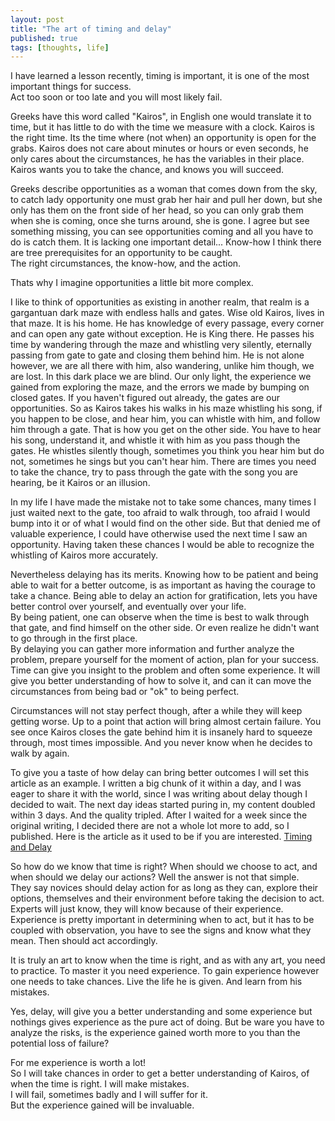 ```yaml
---
layout: post
title: "The art of timing and delay"
published: true
tags: [thoughts, life]
---
```


I have learned a lesson recently, timing is important, it is one of the most important things for success.  
Act too soon or too late and you will most likely fail.

Greeks have this word called "Kairos", in English one would translate it to time, but it has little to do with the time we measure
with a clock. Kairos is the right time. Its the time where (not when) an opportunity is open for the grabs.
Kairos does not care about minutes or hours or even seconds, he only cares about the circumstances, he has the variables in their place.  
Kairos wants you to take the chance, and knows you will succeed.

Greeks describe opportunities as a woman that comes down from the sky, to catch lady opportunity one must grab her hair and pull her down, but she only has them
on the front side of her head, so you can only grab them when she is coming, once she turns around, she is gone.
I agree but see something missing, you can see opportunities coming and all you have to do is catch them.
It is lacking one important detail... Know-how
I think there are tree prerequisites for an opportunity to be caught.  
The right circumstances, the know-how, and the action.

Thats why I imagine opportunities a little bit more complex.

I like to think of opportunities as existing in another realm, that realm is a gargantuan dark maze with endless halls and gates.
Wise old Kairos, lives in that maze. It is his home. He has knowledge of every passage, every corner and can open any gate without exception. He is King there.
He passes his time by wandering through the maze and whistling very silently, eternally passing from gate to gate and closing them behind him.
He is not alone however, we are all there with him, also wandering, unlike him though, we are lost.
In this dark place we are blind. Our only light, the experience we gained from exploring the maze, and the errors we made by bumping on closed gates.
If you haven't figured out already, the gates are our opportunities. So as Kairos takes his walks in his maze whistling
his song, if you happen to be close, and hear him, you can whistle with him, and follow him through a gate. That is how you get on the other side.
You have to hear his song, understand it, and whistle it with him as you pass though the gates.
He whistles silently though, sometimes you think you hear him but do not, sometimes he sings but you can't hear him.
There are times you need to take the chance, try to pass through the gate with the song you are hearing, be it Kairos or an illusion.

In my life I have made the mistake not to take some chances, many times I just waited next to the gate,
too afraid to walk through, too afraid I would bump into it or of what I would find on the other side.
But that denied me of valuable experience, I could have otherwise used the next time I saw an opportunity.
Having taken these chances I would be able to recognize the whistling of Kairos more accurately.

Nevertheless delaying has its merits. Knowing how to be patient and being able to wait for a better outcome, is as important as having the courage to take a chance.
Being able to delay an action for gratification, lets you have better control over yourself, and eventually over your life.  
By being patient, one can observe when the time is best to walk through that gate, and find himself on the other side.
Or even realize he didn't want to go through in the first place.  
By delaying you can gather more information and further analyze the problem, prepare yourself for the moment of action, plan for your success.
Time can give you insight to the problem and often some experience. It will give you better understanding of how to solve it, and can it can move the circumstances from being bad or "ok" to being perfect.

Circumstances will not stay perfect though, after a while they will keep getting worse. Up to a point that action will bring almost certain failure.
You see once Kairos closes the gate behind him it is insanely hard to squeeze through, most times impossible.
And you never know when he decides to walk by again.

To give you a taste of how delay can bring better outcomes I will set this article as an example.
I written a big chunk of it within a day, and I was eager to share it with the world, since I was writing about delay though
I decided to wait. The next day ideas started puring in, my content doubled within 3 days. And the quality tripled.
After I waited for a week since the original writing, I decided there are not a whole lot more to add, so I published.
Here is the article as it used to be if you are interested. [Timing and Delay](https://github.com/vasspilka/vasspilka.github.io/blob/f9ac0019d9bdf4a7db2bfbbbf17ee29b10525c4f/_posts/2015-04-20-the-art-of-timing-and-delay.markdown)

So how do we know that time is right? When should we choose to act, and when should we delay our actions?
Well the answer is not that simple.  
They say novices should delay action for as long as they can, explore their options, themselves and their environment before taking the decision to act.
Experts will just know, they will know because of their experience.
Experience is pretty important in determining when to act, but it has to be coupled with observation, you have to see the signs and know what they mean.
Then should act accordingly.

It is truly an art to know when the time is right, and as with any art, you need to practice. To master it you need experience.
To gain experience however one needs to take chances. Live the life he is given. And learn from his mistakes.

Yes, delay, will give you a better understanding and some experience but nothings gives experience as the pure act of doing.
But be ware you have to analyze the risks, is the experience gained worth more to you than the potential loss of failure?

For me experience is worth a lot!  
So I will take chances in order to get a better understanding of Kairos, of when the time is right.
I will make mistakes.  
I will fail, sometimes badly and I will suffer for it.  
But the experience gained will be invaluable.
